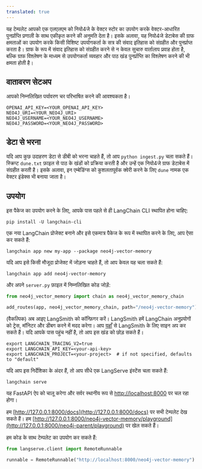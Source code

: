 ```yaml
---
translated: true
---
```


यह टेम्पलेट आपको एक एलएलएम को नियो4जे के वेक्टर स्टोर का उपयोग करके वेक्टर-आधारित पुनर्प्राप्ति प्रणाली के साथ एकीकृत करने की अनुमति देता है।
इसके अलावा, यह नियो4जे डेटाबेस की ग्राफ क्षमताओं का उपयोग करके किसी विशिष्ट उपयोगकर्ता के सत्र की संवाद इतिहास को संग्रहीत और पुनर्प्राप्त करता है।
ग्राफ के रूप में संवाद इतिहास को संग्रहीत करने से न केवल सुचारु वार्तालाप प्रवाह होता है, बल्कि ग्राफ विश्लेषण के माध्यम से उपयोगकर्ता व्यवहार और पाठ खंड पुनर्प्राप्ति का विश्लेषण करने की भी क्षमता होती है।

## वातावरण सेटअप

आपको निम्नलिखित पर्यावरण चर परिभाषित करने की आवश्यकता है।

```shell
OPENAI_API_KEY=<YOUR_OPENAI_API_KEY>
NEO4J_URI=<YOUR_NEO4J_URI>
NEO4J_USERNAME=<YOUR_NEO4J_USERNAME>
NEO4J_PASSWORD=<YOUR_NEO4J_PASSWORD>
```

## डेटा से भरना

यदि आप कुछ उदाहरण डेटा से डीबी को भरना चाहते हैं, तो आप `python ingest.py` चला सकते हैं।
स्क्रिप्ट `dune.txt` फ़ाइल से पाठ के खंडों को प्रक्रिया करती है और उन्हें एक नियो4जे ग्राफ डेटाबेस में संग्रहीत करती है।
इसके अलावा, इन एम्बेडिंग्स को कुशलतापूर्वक क्वेरी करने के लिए `dune` नामक एक वेक्टर इंडेक्स भी बनाया जाता है।

## उपयोग

इस पैकेज का उपयोग करने के लिए, आपके पास पहले से ही LangChain CLI स्थापित होना चाहिए:

```shell
pip install -U langchain-cli
```

एक नया LangChain प्रोजेक्ट बनाने और इसे एकमात्र पैकेज के रूप में स्थापित करने के लिए, आप ऐसा कर सकते हैं:

```shell
langchain app new my-app --package neo4j-vector-memory
```

यदि आप इसे किसी मौजूदा प्रोजेक्ट में जोड़ना चाहते हैं, तो आप केवल यह चला सकते हैं:

```shell
langchain app add neo4j-vector-memory
```

और अपने `server.py` फ़ाइल में निम्नलिखित कोड जोड़ें:

```python
from neo4j_vector_memory import chain as neo4j_vector_memory_chain

add_routes(app, neo4j_vector_memory_chain, path="/neo4j-vector-memory")
```

(वैकल्पिक) अब आइए LangSmith को कॉन्फ़िगर करें।
LangSmith हमें LangChain अनुप्रयोगों को ट्रेस, मॉनिटर और डीबग करने में मदद करेगा।
आप [यहाँ](https://smith.langchain.com/) से LangSmith के लिए साइन अप कर सकते हैं।
यदि आपके पास पहुंच नहीं है, तो आप इस खंड को छोड़ सकते हैं।

```shell
export LANGCHAIN_TRACING_V2=true
export LANGCHAIN_API_KEY=<your-api-key>
export LANGCHAIN_PROJECT=<your-project>  # if not specified, defaults to "default"
```

यदि आप इस निर्देशिका के अंदर हैं, तो आप सीधे एक LangServe इंस्टेंस चला सकते हैं:

```shell
langchain serve
```

यह FastAPI ऐप को चालू करेगा और सर्वर स्थानीय रूप से [http://localhost:8000](http://localhost:8000) पर चल रहा होगा।

हम [http://127.0.0.1:8000/docs](http://127.0.0.1:8000/docs) पर सभी टेम्पलेट देख सकते हैं।
हम [http://127.0.0.1:8000/neo4j-vector-memory/playground](http://127.0.0.1:8000/neo4j-parent/playground) पर खेल सकते हैं।

हम कोड के साथ टेम्पलेट का उपयोग कर सकते हैं:

```python
from langserve.client import RemoteRunnable

runnable = RemoteRunnable("http://localhost:8000/neo4j-vector-memory")
```
